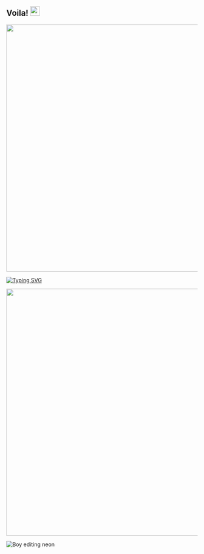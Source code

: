  <h2>Voila! <img src="https://media.giphy.com/media/hvRJCLFzcasrR4ia7z/giphy.gif" width="25px">   </h2>
 
<img src="https://raw.githubusercontent.com/catppuccin/catppuccin/main/assets/palette/macchiato.png" width="650" /> 
 
[![Typing SVG](https://readme-typing-svg.demolab.com?font=Zen+Dots&size=24&pause=1000&center=false&vCenter=true&random=true&width=835&height=30&lines=❄️+%5B[zerodots]%5D+My+Personal+Dotfiles+~%2F.+%F0%9F%93%82)](https://git.io/typing-svg)

<img src="https://raw.githubusercontent.com/catppuccin/catppuccin/main/assets/palette/macchiato.png" width="650" />


![Boy editing neon](https://github.com/amsynist/zero-darwin/assets/50878560/c69fbd50-1634-4881-986b-bcbeb268f056)
